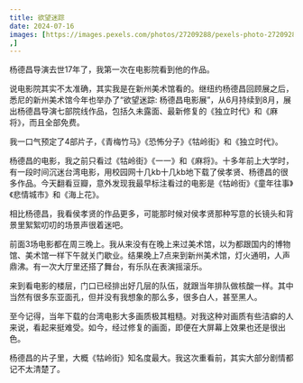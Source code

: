 ```yaml
---
title: 欲望迷踪
date: 2024-07-16
images: [https://images.pexels.com/photos/27209288/pexels-photo-27209288.png
,]
---
```


杨德昌导演去世17年了，我第一次在电影院看到他的作品。

说电影院其实不太准确，其实我是在新州美术馆看的。继纽约杨德昌回顾展之后，悉尼的新州美术馆今年也举办了“欲望迷踪: 杨德昌电影展”，从6月持续到8月，展出杨德昌导演七部院线作品，包括久未露面、最新修复的《独立时代》和《麻将》，而且全部免费。

我一口气预定了4部片子，《青梅竹马》《恐怖分子》《牯岭街》和《独立时代》。

杨德昌的电影，我之前只看过《牯岭街》《一一》和《麻将》。十多年前上大学时，有一段时间沉迷台湾电影，用校园网十几kb十几kb地下载了侯孝贤、杨德昌的很多作品。今天翻看豆瓣，意外发现我最早标注看过的电影是《牯岭街》《童年往事》《悲情城市》和《海上花》。

相比杨德昌，我看侯孝贤的作品更多，可能那时候对侯孝贤那种写意的长镜头和背景里絮絮叨叨的场景声很着迷吧。

前面3场电影都在周三晚上。我从来没有在晚上来过美术馆，以为都跟国内的博物馆、美术馆一样下午就关门歇业。结果晚上7点来到新州美术馆，灯火通明，人声鼎沸。有一次大厅里还搭了舞台，有乐队在表演摇滚乐。

来到看电影的楼层，门口已经排出好几层的队伍，就跟当年排队做核酸一样。其中当然有很多东亚面孔，但并没有我想象的那么多，很多白人，甚至黑人。

至今记得，当年下载的台湾电影大多画质极其粗糙。对我这种对画质有些洁癖的人来说，看起来挺难受。如今，经过修复的画面，即便在大屏幕上效果也还是很出色。

杨德昌的片子里，大概《牯岭街》知名度最大。我这次重看前，其实大部分剧情都记不太清楚了。